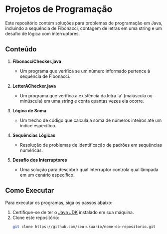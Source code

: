# Projetos de Programação  

Este repositório contém soluções para problemas de programação em Java, incluindo a sequência de Fibonacci, contagem de letras em uma string e um desafio de lógica com interruptores.  

## Conteúdo  

1. **FibonacciChecker.java**  
   - Um programa que verifica se um número informado pertence à sequência de Fibonacci.  

2. **LetterAChecker.java**  
   - Um programa que verifica a existência da letra 'a' (maiúscula ou minúscula) em uma string e conta quantas vezes ela ocorre.  

3. **Lógica de Soma**  
   - Um trecho de código que calcula a soma de números inteiros até um índice específico.  

4. **Sequências Lógicas**  
   - Resolução de problemas de identificação de padrões em sequências numéricas.  

5. **Desafio dos Interruptores**  
   - Uma solução para descobrir qual interruptor controla qual lâmpada em um cenário específico.  

## Como Executar  

Para executar os programas, siga os passos abaixo:  

1. Certifique-se de ter o [Java JDK](https://www.oracle.com/java/technologies/javase-jdk11-downloads.html) instalado em sua máquina.  
2. Clone este repositório:  
   ```bash  
   git clone https://github.com/seu-usuario/nome-do-repositorio.git  
